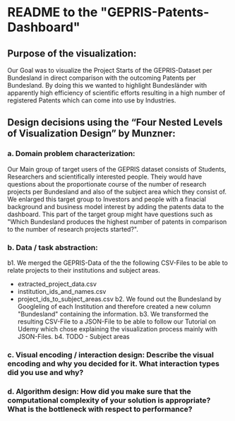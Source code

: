 # README to the "GEPRIS-Patents-Dashboard"

## Purpose of the visualization:
Our Goal was to visualize the Project Starts of the GEPRIS-Dataset per Bundesland in direct comparison with the outcoming Patents per 
Bundesland. By doing this we wanted to highlight Bundesländer with apparently high efficiency of scientific efforts resulting in a high 
number of registered Patents which can come into use by Industries. 

## Design decisions using the “Four Nested Levels of Visualization Design” by Munzner:
### a. Domain problem characterization: 
Our Main group of target users of the GEPRIS dataset consists of Students, Researchers and scientifically interested people.
Theiy would have questions about the proportionate course of the number of research projects per Bundesland and also of the subject area 
which they consist of. We enlarged this target group to Investors and people with a finacial background and business model interest by 
adding the patents data to the dashboard. This part of the target group might have questions such as "Which Bundesland produces the highest
number of patents in comparison to the number of research projects started?".

### b. Data / task abstraction:
b1. We merged the GEPRIS-Data of the the following CSV-Files to be able to relate projects to their institutions and subject areas.
  * extracted_project_data.csv
  * institution_ids_and_names.csv
  * project_ids_to_subject_areas.csv
b2. We found out the Bundesland by Googleling of each Institution and therefore created a new column "Bundesland" containing the information.
b3. We transformed the resulting CSV-File to a JSON-File to be able to follow our Tutorial on Udemy which chose explaining the 
visualization process mainly with JSON-Files.
b4. TODO - Subject areas  
  
### c. Visual encoding / interaction design: Describe the visual encoding and why you decided for it. What interaction types did you use and why?
### d. Algorithm design: How did you make sure that the computational complexity of your solution is appropriate? What is the bottleneck with respect to performance?
